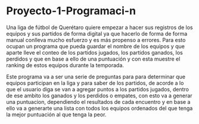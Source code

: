 # Proyecto-1-Programaci-n
Una liga de fútbol de Querétaro quiere empezar a hacer sus registros de los equipos y sus partidos de forma digital ya que hacerlo de forma de forma manual conlleva mucho esfuerzo y es más propenso a errores. Para esto ocupan un programa que pueda guardar el nombre de los equipos y que aparte lleve el conteo de los partidos jugados, los partidos ganados, los perdidos y que en base a ello de una puntuación y con esta muestre el ranking de estos equipos durante la temporada.

Este programa va a ser una serie de preguntas para para determinar que equipos participan en la liga y para saber de los partidos, de acorde a lo que el usuario diga se van a agregar puntos a los partidos jugados, dentro de ese ambito los ganados y los perdidos o empates, con esto va a generar una puntuacion, dependiendo el resultados de cada encuentro y en base a ello va a generarte una lista con todos los equipos ordenados del que tenga la mejor puntuación al que tenga la peor.
